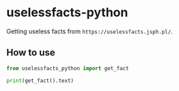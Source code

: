 # uselessfacts-python
Getting useless facts from `https://uselessfacts.jsph.pl/`.

## How to use
```python
from uselessfacts_python import get_fact

print(get_fact().text)
```